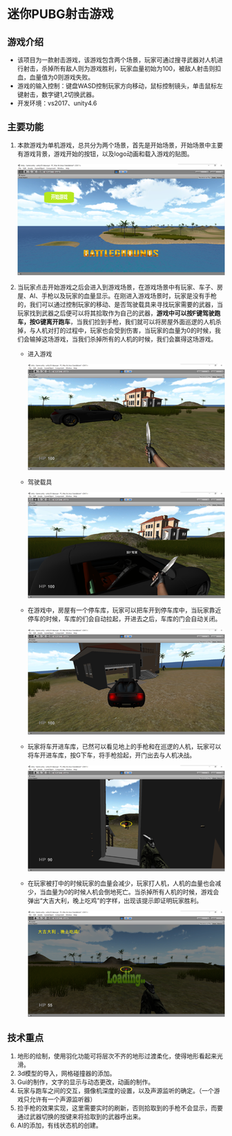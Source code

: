 # 迷你PUBG射击游戏

## 游戏介绍

- 该项目为一款射击游戏，该游戏包含两个场景，玩家可通过搜寻武器对人机进行射击，杀掉所有敌人则为游戏胜利，玩家血量初始为100，被敌人射击则扣血，血量值为0则游戏失败。
- 游戏的输入控制：键盘WASD控制玩家方向移动，鼠标控制镜头，单击鼠标左键射击，数字键1,2切换武器。
- 开发环境：vs2017、unity4.6

## 主要功能

1. 本款游戏为单机游戏，总共分为两个场景，首先是开始场景，开始场景中主要有游戏背景，游戏开始的按钮，以及logo动画和载入游戏的贴图。

   ![welcome](Assets/Textures/readme-image/welcome.png)

2. 当玩家点击开始游戏之后会进入到游戏场景，在游戏场景中有玩家、车子、房屋、AI、手枪以及玩家的血量显示。在刚进入游戏场景时，玩家是没有手枪的，我们可以通过控制玩家的移动、是否驾驶载具来寻找玩家需要的武器，当玩家找到武器之后便可以将其拾取作为自己的武器，**游戏中可以按F键驾驶跑车，按G键离开跑车**，当我们捡到手枪，我们就可以将房屋外面巡逻的人机杀掉，与人机对打的过程中，玩家也会受到伤害，当玩家的血量为0的时候，我们会输掉这场游戏，当我们杀掉所有的人机的时候，我们会赢得这场游戏。

   - 进入游戏

     ![comein1](Assets/Textures/readme-image/comein1.png)

   - 驾驶载具
   
     ![comein2](Assets/Textures/readme-image/comein2.png)
   
   - 在游戏中，房屋有一个停车库，玩家可以把车开到停车库中，当玩家靠近停车的时候，车库的们会自动拉起，开进去之后，车库的门会自动关闭。
   
     ![comein3](Assets/Textures/readme-image/comein3.png)
   
   - 玩家将车开进车库，已然可以看见地上的手枪和在巡逻的人机，玩家可以将车开进车库，按G下车，将手枪拾起，开门出去与人机决战。
   
     ![comein4](Assets/Textures/readme-image/comein4.png)
     
   - 在玩家被打中的时候玩家的血量会减少，玩家打人机，人机的血量也会减少，当血量为0的时候人机会倒地死亡。当杀掉所有人机的时候，游戏会弹出“大吉大利，晚上吃鸡”的字样，出现该提示即证明玩家胜利。
     
     ![comein5](Assets/Textures/readme-image/comein5.png)
     
## 技术重点

1. 地形的绘制，使用羽化功能可将层次不齐的地形过渡柔化，使得地形看起来光滑。
2. 3d模型的导入，网格碰撞器的添加。
3. Gui的制作，文字的显示与动态更改，动画的制作。
4. 玩家与跑车之间的交互，摄像机深度的设置，以及声源监听的确定。（一个游戏只允许有一个声源监听器）
5. 捡手枪的效果实现，这里需要实时的刷新，否则拾取到的手枪不会显示，而要通过武器切换的按键来将拾取到的武器呼出来。
6. AI的添加，有线状态机的创建。